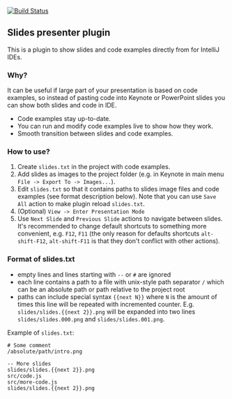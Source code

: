 [![Build Status](https://travis-ci.org/dkandalov/slides-presenter.svg?branch=master)](https://travis-ci.org/dkandalov/slides-presenter)

## Slides presenter plugin
This is a plugin to show slides and code examples directly from for IntelliJ IDEs.

### Why?
It can be useful if large part of your presentation is based on code examples, so instead of pasting code into Keynote or PowerPoint slides you can show both slides and code in IDE. 
 
 - Code examples stay up-to-date. 
 - You can run and modify code examples live to show how they work.
 - Smooth transition between slides and code examples.


### How to use?

1. Create `slides.txt` in the project with code examples.
2. Add slides as images to the project folder (e.g. in Keynote in main menu `File -> Export To -> Images...`).
3. Edit `slides.txt` so that it contains paths to slides image files and code examples (see format description below). Note that you can use `Save All` action to make plugin reload `slides.txt`.
4. (Optional) `View -> Enter Presentation Mode`
5. Use `Next Slide` and `Previous Slide` actions to navigate between slides. It's recommended to change default shortcuts to something more convenient, e.g. `F12`, `F11` (the only reason for defaults shortcuts `alt-shift-F12`, `alt-shift-F11` is that they don't conflict with other actions).
 
 
### Format of slides.txt
- empty lines and lines starting with `--` or `#` are ignored
- each line contains a path to a file with unix-style path separator `/` which can be an absolute path or path relative to the project root  
- paths can include special syntax `{{next N}}` where `N` is the amount of times this line will be repeated with incremented counter. E.g. `slides/slides.{{next 2}}.png` will be expanded into two lines `slides/slides.000.png` and `slides/slides.001.png`.

Example of `slides.txt`:
```
# Some comment
/absolute/path/intro.png

-- More slides
slides/slides.{{next 2}}.png
src/code.js
src/more-code.js
slides/slides.{{next 2}}.png
```
